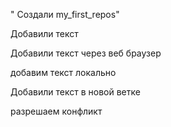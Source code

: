 " Создали my_first_repos" 

Добавили текст

Добавили текст через веб браузер


добавим текст локально

Добавили текст в новой ветке

разрешаем конфликт
